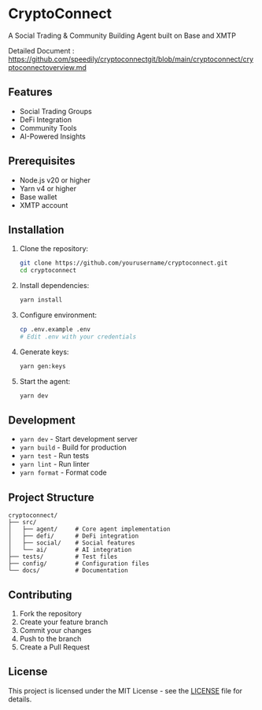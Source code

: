 # CryptoConnect

A Social Trading & Community Building Agent built on Base and XMTP

Detailed Document : https://github.com/speedily/cryptoconnectgit/blob/main/cryptoconnect/cryptoconnectoverview.md

## Features

- Social Trading Groups
- DeFi Integration
- Community Tools
- AI-Powered Insights

## Prerequisites

- Node.js v20 or higher
- Yarn v4 or higher
- Base wallet
- XMTP account

## Installation

1. Clone the repository:
   ```bash
   git clone https://github.com/yourusername/cryptoconnect.git
   cd cryptoconnect
   ```

2. Install dependencies:
   ```bash
   yarn install
   ```

3. Configure environment:
   ```bash
   cp .env.example .env
   # Edit .env with your credentials
   ```

4. Generate keys:
   ```bash
   yarn gen:keys
   ```

5. Start the agent:
   ```bash
   yarn dev
   ```

## Development

- `yarn dev` - Start development server
- `yarn build` - Build for production
- `yarn test` - Run tests
- `yarn lint` - Run linter
- `yarn format` - Format code

## Project Structure

```
cryptoconnect/
├── src/
│   ├── agent/     # Core agent implementation
│   ├── defi/      # DeFi integration
│   ├── social/    # Social features
│   └── ai/        # AI integration
├── tests/         # Test files
├── config/        # Configuration files
└── docs/          # Documentation
```

## Contributing

1. Fork the repository
2. Create your feature branch
3. Commit your changes
4. Push to the branch
5. Create a Pull Request

## License

This project is licensed under the MIT License - see the [LICENSE](LICENSE) file for details. 
